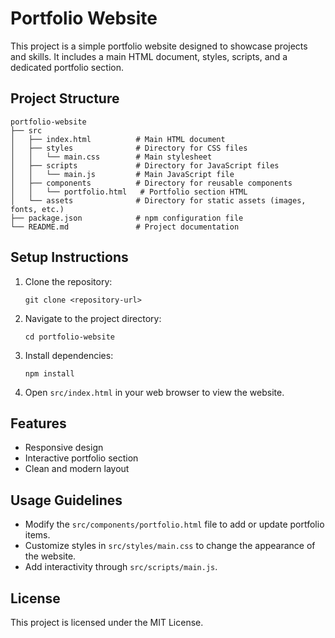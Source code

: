 # Portfolio Website

This project is a simple portfolio website designed to showcase projects and skills. It includes a main HTML document, styles, scripts, and a dedicated portfolio section.

## Project Structure

```
portfolio-website
├── src
│   ├── index.html          # Main HTML document
│   ├── styles              # Directory for CSS files
│   │   └── main.css        # Main stylesheet
│   ├── scripts             # Directory for JavaScript files
│   │   └── main.js         # Main JavaScript file
│   ├── components          # Directory for reusable components
│   │   └── portfolio.html   # Portfolio section HTML
│   └── assets              # Directory for static assets (images, fonts, etc.)
├── package.json            # npm configuration file
└── README.md               # Project documentation
```

## Setup Instructions

1. Clone the repository:
   ```
   git clone <repository-url>
   ```

2. Navigate to the project directory:
   ```
   cd portfolio-website
   ```

3. Install dependencies:
   ```
   npm install
   ```

4. Open `src/index.html` in your web browser to view the website.

## Features

- Responsive design
- Interactive portfolio section
- Clean and modern layout

## Usage Guidelines

- Modify the `src/components/portfolio.html` file to add or update portfolio items.
- Customize styles in `src/styles/main.css` to change the appearance of the website.
- Add interactivity through `src/scripts/main.js`.

## License

This project is licensed under the MIT License.
